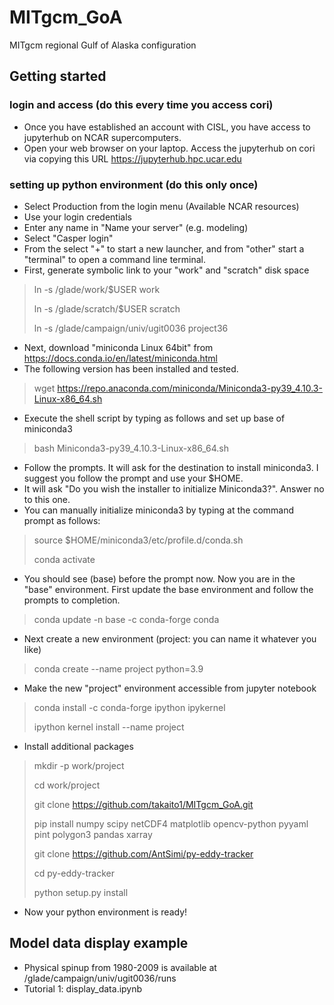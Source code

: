 # MITgcm_GoA
MITgcm regional Gulf of Alaska configuration

## Getting started

### login and access (do this every time you access cori)
- Once you have established an account with CISL, you have access to jupyterhub on NCAR supercomputers. 
- Open your web browser on your laptop. Access the jupyterhub on cori via copying this URL https://jupyterhub.hpc.ucar.edu  
### setting up python environment (do this only once)
- Select Production from the login menu (Available NCAR resources)
- Use your login credentials
- Enter any name in "Name your server" (e.g. modeling)
- Select "Casper login"
- From the select "+" to start a new launcher, and from "other" start a "terminal" to open a command line terminal. 
- First, generate symbolic link to your "work" and "scratch" disk space
> ln -s /glade/work/$USER work
> 
> ln -s /glade/scratch/$USER scratch
> 
> ln -s /glade/campaign/univ/ugit0036 project36
- Next, download "miniconda Linux 64bit" from https://docs.conda.io/en/latest/miniconda.html
- The following version has been installed and tested. 
> wget https://repo.anaconda.com/miniconda/Miniconda3-py39_4.10.3-Linux-x86_64.sh
- Execute the shell script by typing as follows and set up base of miniconda3
> bash Miniconda3-py39_4.10.3-Linux-x86_64.sh
- Follow the prompts. It will ask for the destination to install miniconda3. I suggest you follow the prompt and use your $HOME.   
- It will ask "Do you wish the installer to initialize Miniconda3?". Answer no to this one. 
- You can manually initialize miniconda3 by typing at the command prompt as follows: 
> source $HOME/miniconda3/etc/profile.d/conda.sh
> 
> conda activate
- You should see (base) before the prompt now. Now you are in the "base" environment. First update the base environment and follow the prompts to completion. 
> conda update -n base -c conda-forge conda
- Next create a new environment (project: you can name it whatever you like)
> conda create --name project python=3.9
- Make the new "project" environment accessible from jupyter notebook
> conda install -c conda-forge ipython ipykernel
> 
> ipython kernel install --name project
- Install additional packages
> mkdir -p work/project
> 
> cd work/project
> 
> git clone https://github.com/takaito1/MITgcm_GoA.git
> 
> pip install numpy scipy netCDF4 matplotlib opencv-python pyyaml pint polygon3 pandas xarray
> 
> git clone https://github.com/AntSimi/py-eddy-tracker
> 
> cd py-eddy-tracker
> 
> python setup.py install
> 
- Now your python environment is ready!

## Model data display example
- Physical spinup from 1980-2009 is available at /glade/campaign/univ/ugit0036/runs
- Tutorial 1: display_data.ipynb
